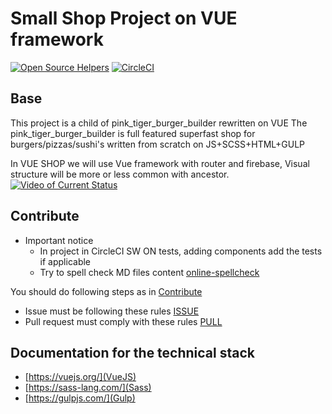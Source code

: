 # Small Shop Project on VUE framework

[![Open Source Helpers](https://www.codetriage.com/igavelyuk/vue-shop/badges/users.svg)](https://www.codetriage.com/igavelyuk/vue-shop/)  [![CircleCI](https://circleci.com/gh/igavelyuk/vue-shop/tree/master.svg?style=svg)](https://circleci.com/gh/igavelyuk/vue-shop/tree/master)

## Base

This project is a child of pink_tiger_burger_builder rewritten on VUE
The pink_tiger_burger_builder is full featured superfast shop for burgers/pizzas/sushi's written from scratch on JS+SCSS+HTML+GULP

In VUE SHOP we will use Vue framework with router and firebase, Visual structure will be more or less common with ancestor.
[![Video of Current Status](https://img.youtube.com/vi/iofldHFFBXE/0.jpg)](https://www.youtube.com/watch?v=iofldHFFBXE)

## Contribute

- Important notice
  - In project in CircleCI SW ON tests, adding components add the tests if applicable
  - Try to spell check MD files content [online-spellcheck](https://www.online-spellcheck.com/)

You should do following steps as in [Contribute](https://github.com/igavelyuk/vue-shop/blob/master/CONTRIB.md)

* Issue must be following these rules [ISSUE](https://github.com/igavelyuk/vue-shop/blob/master/ISSUE.md)
* Pull request must comply with these rules [PULL](https://github.com/igavelyuk/vue-shop/blob/master/PULL_REQUEST.md)

## Documentation for the technical stack

* [https://vuejs.org/](VueJS)
* [https://sass-lang.com/](Sass)
* [https://gulpjs.com/](Gulp)
